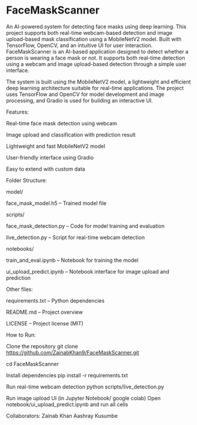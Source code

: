# FaceMaskScanner
An AI-powered system for detecting face masks using deep learning. This project supports both real-time webcam-based detection and image upload-based mask classification using a MobileNetV2 model. Built with TensorFlow, OpenCV, and an intuitive UI for user interaction.
FaceMaskScanner is an AI-based application designed to detect whether a person is wearing a face mask or not. It supports both real-time detection using a webcam and image upload-based detection through a simple user interface.

The system is built using the MobileNetV2 model, a lightweight and efficient deep learning architecture suitable for real-time applications. The project uses TensorFlow and OpenCV for model development and image processing, and Gradio is used for building an interactive UI.

Features:

Real-time face mask detection using webcam

Image upload and classification with prediction result

Lightweight and fast MobileNetV2 model

User-friendly interface using Gradio

Easy to extend with custom data

Folder Structure:

model/

face_mask_model.h5 – Trained model file

scripts/

face_mask_detection.py – Code for model training and evaluation

live_detection.py – Script for real-time webcam detection

notebooks/

train_and_eval.ipynb – Notebook for training the model

ui_upload_predict.ipynb – Notebook interface for image upload and prediction

Other files:

requirements.txt – Python dependencies

README.md – Project overview

LICENSE – Project license (MIT)

How to Run:

Clone the repository
git clone https://github.com/ZainabKhan9/FaceMaskScanner.git

cd FaceMaskScanner

Install dependencies
pip install -r requirements.txt

Run real-time webcam detection
python scripts/live_detection.py

Run image upload UI (in Jupyter Notebook/ google colab)
Open notebook/ui_upload_predict.ipynb and run all cells

Collaborators:
Zainab Khan
Aashray Kusumbe
